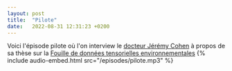 ```yaml
---
layout: post
title:  "Pilote"
date:   2022-08-31 12:31:23 +0200
---
```


Voici l'épisode pilote où l'on interview le [docteur Jérémy
Cohen](https://jeremy-e-cohen.jimdofree.com) à propos de sa thèse sur la [Fouille de données
tensorielles environnementales](https://hal.archives-ouvertes.fr/tel-01371777/)
{% include audio-embed.html src="/episodes/pilote.mp3" %}
